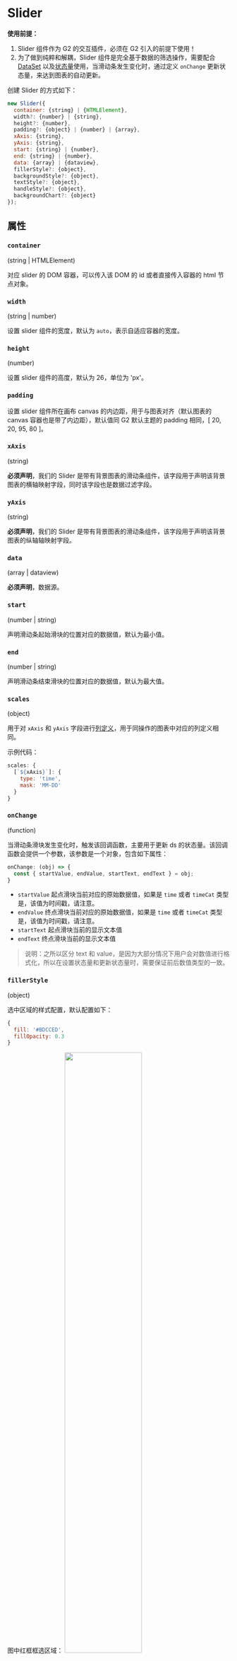 <!--
index: 9
title: Slider
resource:
  jsFiles:
    - ${url.g2}
    - ${url.dataSet}
    - ${url.jquery}
    - http://unpkg.alipay.com/@antv/g2-plugin-slider@1.0.0-rc.1
-->

# Slider

**使用前提：**

1. Slider 组件作为 G2 的交互插件，必须在 G2 引入的前提下使用！
2. 为了做到纯粹和解耦，Slider 组件是完全基于数据的筛选操作，需要配合 [DataSet](/zh-cn/g2/3.x/api/data-set.html) 以及[状态量](/zh-cn/g2/3.x/api/data-set.html#_ds.state)使用，当滑动条发生变化时，通过定义 `onChange` 更新状态量，来达到图表的自动更新。

创建 Slider 的方式如下：

```js
new Slider({
  container: {string} | {HTMLElement},
  width?: {number} | {string},
  height?: {number},
  padding?: {object} | {number} | {array},
  xAxis: {string},
  yAxis: {string},
  start: {string} | {number},
  end: {string} | {number},
  data: {array} | {dataview},
  fillerStyle?: {object},
  backgroundStyle?: {object},
  textStyle?: {object},
  handleStyle?: {object},
  backgroundChart?: {object}
});
```

## 属性

### `container`

(string | HTMLElement)

对应 slider 的 DOM 容器，可以传入该 DOM 的 id 或者直接传入容器的 html 节点对象。

### `width`

(string | number)

设置 slider 组件的宽度，默认为 `auto`，表示自适应容器的宽度。

### `height`

(number)

设置 slider 组件的高度，默认为 26，单位为 'px'。

### `padding`

设置 slider 组件所在画布 canvas 的内边距，用于与图表对齐（默认图表的 canvas 容器也是带了内边距），默认值同 G2 默认主题的 padding 相同，[ 20, 20, 95, 80 ]。

### `xAxis`

(string)

**必须声明**，我们的 Slider 是带有背景图表的滑动条组件，该字段用于声明该背景图表的横轴映射字段，同时该字段也是数据过滤字段。

### `yAxis`

(string)

**必须声明**，我们的 Slider 是带有背景图表的滑动条组件，该字段用于声明该背景图表的纵轴轴映射字段。

### `data`

(array | dataview)

**必须声明**，数据源。

### `start`

(number | string)

声明滑动条起始滑块的位置对应的数据值，默认为最小值。

### `end`

(number | string)

声明滑动条结束滑块的位置对应的数据值，默认为最大值。

### `scales`

(object)

用于对 `xAxis` 和 `yAxis` 字段进行[列定义](/zh-cn/g2/3.x/tutorial/how-to-scale.htm)，用于同操作的图表中对应的列定义相同。

示例代码：

```js
scales: {
  [`${xAxis}`]: {
    type: 'time',
    mask: 'MM-DD'
  }
}
```

### `onChange`

(function)

当滑动条滑块发生变化时，触发该回调函数，主要用于更新 ds 的状态量。该回调函数会提供一个参数，该参数是一个对象，包含如下属性：

```js
onChange: (obj) => {
  const { startValue, endValue, startText, endText } = obj;
}
```

* `startValue` 起点滑块当前对应的原始数据值，如果是 `time` 或者 `timeCat` 类型是，该值为时间戳，请注意。
* `endValue` 终点滑块当前对应的原始数据值，如果是 `time` 或者 `timeCat` 类型是，该值为时间戳，请注意。
* `startText` 起点滑块当前的显示文本值
* `endText` 终点滑块当前的显示文本值

> 说明：之所以区分 text 和 value，是因为大部分情况下用户会对数值进行格式化，所以在设置状态量和更新状态量时，需要保证前后数值类型的一致。

### `fillerStyle`

(object)

选中区域的样式配置，默认配置如下：

```js
{
  fill: '#BDCCED',
  fillOpacity: 0.3
}
```

图中红框框选区域： <img src="https://gw.alipayobjects.com/zos/rmsportal/iYFxRgDjRSiCyVPFozik.png" style="width: 59%;">

### `backgroundStyle`

(object)

slider 整体背景样式。

### `textStyle`

(object)

slider 辅助文本字体样式配置。

### `handleStyle`

(object)

slider 滑块的样式配置，可配置的属性如下：

```js
{
  img: 'https://gw.alipayobjects.com/zos/rmsportal/QXtfhORGlDuRvLXFzpsQ.png', // 可以使图片地址也可以是 data urls
  width: 5,
  height: 26
}
```

### `backgroundChart`

(object)

slider 滑块的背景图表配置，可配置其图表类型以及颜色：

```js
{
  type: [ 'area' ], // 图表的类型，可以是字符串也可是是数组
  color: '#CCD6EC'
}
```

## 方法

### render

`slider.render()` 渲染组件，即将其绘制到页面上。

### changeData

`slider.changeData(data)` 更新数据源。

* 示例

<button id="changeData">点击更新数据</button>
<div id="mountNode"></div>
<div id="slider"></div>

```js+
$.getJSON('/assets/data/top2000-disc.json',function(data) {
  const ds = new DataSet({
    state: {
      from: 1970,
      to: 1990
    }
  });
  const dv = ds.createView();
  dv.source(data)
    .transform({
      type: 'filter',
      callback: obj => {
        return obj.release >= ds.state.from && obj.release <= ds.state.to;
      }
    });

  const chart = new G2.Chart({
    container: 'mountNode',
    forceFit: true,
    height: 350,
    animate: false,
    padding: [ 20, 100, 60 ]
  });
  chart.source(dv, { 
    count: {
      alias: 'top2000 唱片总量'
    },
    release: {
      alias: '唱片发行年份'
    }
  });
  chart.interval().position('release*count').color('#e50000');
  chart.render();
  
  const slider = new Slider({
    container: document.getElementById('slider'),
    padding: [ 20, 100, 60 ],
    start: ds.state.from,
    end: ds.state.to,
    data,
    xAxis: 'release',
    yAxis: 'count',
    scales: {
      release: {
        formatter: (val) => {
          return parseInt(val, 10);
        }
      }
    },
    backgroundChart: {
      type: 'interval',
      color: 'rgba(0, 0, 0, 0.3)'
    },
    onChange: ({ startText, endText }) => {
      // !!! 更新状态量
      ds.setState('from', startText);
      ds.setState('to', endText);
    }
  });

  slider.render();

  // 更新数据源示例
  $('#changeData').click( ev => {
    const newData = data.slice(10, 90);
    ds.setState('from', 2000);
    ds.setState('to', 2015);
    dv.source(newData); // dv 重新装载数据即可
    slider.start = 2000;
    slider.end = 2015;
    slider.changeData(newData);
  });
});
```

### repaint

`slider.repaint()` 重绘。

### destroy

`slider.destroy()` 销毁。
